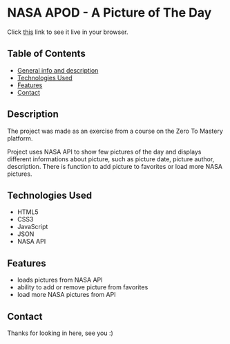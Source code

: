# NASA APOD - A Picture of The Day

Click [this](https://martinafm.github.io/nasa-apod/) link to see it live in your browser.

## Table of Contents

- [General info and description](#description)
- [Technologies Used](#technologies-used)
- [Features](#features)
- [Contact](#contact)

## Description

The project was made as an exercise from a course on the Zero To Mastery platform.

Project uses NASA API to show few pictures of the day and displays different informations about picture, such as picture date, picture author, description. There is function to add picture to favorites or load more NASA pictures.

## Technologies Used

- HTML5
- CSS3
- JavaScript
- JSON
- NASA API

## Features

- loads pictures from NASA API
- ability to add or remove picture from favorites
- load more NASA pictures from API

## Contact

Thanks for looking in here, see you :)
